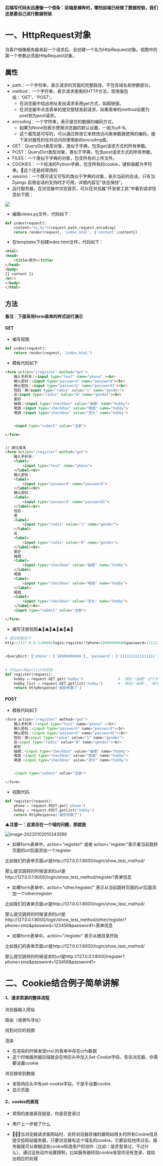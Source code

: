 **后端写代码永远遵循一个信条：前端是裸奔的，哪怕前端已经做了数据校验，我们还是要自己进行数据校验**





# 一、HttpRequest对象

当客户端像服务器发起一个请求后，会创建一个名为HttpRequest对象。视图中的第一个参数必须是HttpRequest对象。

## 属性

- path：一个字符串，表示请求的页面的完整路径，不包含域名和参数部分。
- method：一个字符串，表示请求使用的HTTP方法，常用值包括：'GET'、'POST'。
    - 在浏览器中给出地址发出请求采用get方式，如超链接。
    - 在浏览器中点击表单的提交按钮发起请求，如果表单的method设置为post则为post请求。
- encoding：一个字符串，表示提交的数据的编码方式。
    - 如果为None则表示使用浏览器的默认设置，一般为utf-8。
    - 这个属性是可写的，可以通过修改它来修改访问表单数据使用的编码，接下来对属性的任何访问将使用新的encoding值。
- GET：QueryDict类型对象，类似于字典，包含get请求方式的所有参数。
- POST：QueryDict类型对象，类似于字典，包含post请求方式的所有参数。
- FILES：一个类似于字典的对象，包含所有的上传文件。
- COOKIES：一个标准的Python字典，包含所有的cookie，键和值都为字符串。🔺这个还是经常用的
- session：一个既可读又可写的类似于字典的对象，表示当前的会话，只有当Django 启用会话的支持时才可用，详细内容见"状态保持"。
- 运行服务器，在浏览器中浏览首页，可以在浏览器“开发者工具”中看到请求信息如下图：

![](http://tp.jikedaohang.com/20191203220558_w8TPrO_Screenshot.jpeg)

- 编辑views.py文件，代码如下：


```python 
def index(request):
    content='%s,%s'%(request.path,request.encoding)
    return render(request, 'index.html', {'content':content})
```

- 在templates下创建index.html文件，代码如下：

```html
<html>
<head>
    <title>首页</title>
</head>
<body>
{{ content }}
<br/>
</body>
</html>
```
## 方法

**备注：下面采用form表单的样式进行演示**

#### GET

- 编写视图


```python
def index(request):
    return render(request, 'index.html')
```

-  模板代码如下

```html
<form action="/register" method="get">
    输入手机号：<input type="text" name="phone" ><br>
    输入密码：<input type="password" name="password"><br>
    确认密码：<input type="password" name="password1"><br>
    性别：男<input type="radio" value="1" name="gender">
    女<input type="radio" value="0" name="gender"><br>
    爱好
    抽烟：<input type="checkbox" value="抽烟" name="hobby">
    喝酒 <input type="checkbox" value="喝酒" name="hobby">
    喝酒 <input type="checkbox" value="烫头" name="hobby">


    <input type="submit" value="注册">

</form>


// 美化版本
<form action="/register" method="get">
    输入手机号：
    <label>
        <input type="text" name="phone">
    </label><br>
    输入密码：
    <label>
        <input type="password" name="password">
    </label><br>
    确认密码：
    <label>
        <input type="password" name="password1">
    </label><br>
    性别：
    男
    <label>
        <input type="radio" value="1" name="gender">
    </label>
    女
    <label>
        <input type="radio" value="0" name="gender">
    </label><br>
    爱好
    抽烟：
    <label>
        <input type="checkbox" value="抽烟" name="hobby">
    </label>
    喝酒
    <label>
        <input type="checkbox" value="喝酒" name="hobby">
    </label>
    喝酒
    <label>
        <input type="checkbox" value="烫头" name="hobby">
    </label><br>
    <input type="submit" value="注册">

</form>
```


- 编写注册视图▲🔺▲🔺▲🔺▲🔺▲🔺

```python
# 提交参数如下
http://127.0.0.1:8000/login/register/?phone=18996696040&password=111111111111111111&password1=122222222222222222&gender=1&hobby=%E6%8A%BD%E7%83%9F&hobby=%E5%96%9D%E9%85%92&hobby=%E7%83%AB%E5%A4%B4
        
        
<QueryDict: {'phone': ['18996696040'], 'password': ['1111111111111111'], 'password1': ['1222222222222222'], 'gender': ['1'],'hobby': ['抽烟', '喝酒', '烫头']}>
    
    
# 对比get和getlist的区别    
def register(request):
    hobby = request.GET.get('hobby')				#  得到 "抽烟" 这个字符串，通过get只能获取 第一个值
    hobby_list = request.GET.getlist('hobby')		#  得到['抽烟', '喝酒', '烫头']一个列表
    return HttpResponse('接到参数了')
```



#### POST

- 模板代码如下

```python
<form action="/register" method="get">
    输入手机号：<input type="text" name="phone" ><br>
    输入密码：<input type="password" name="password"><br>
    确认密码：<input type="password" name="password1"><br>
    性别：男<input type="radio" value="1" name="gender">
    女<input type="radio" value="0" name="gender"><br>
    爱好
    抽烟：<input type="checkbox" value="抽烟" name="hobby">
    喝酒 <input type="checkbox" value="喝酒" name="hobby">
    喝酒 <input type="checkbox" value="烫头" name="hobby">


    <input type="submit" value="注册">

</form>
```

- 视图代码

```python
def register(request):
    phone = request.POST.get('phone')
    hobby = request.POST.getlist('hobby')
    return HttpResponse('接到参数了')
```



**▲注意一：这里存在一个域的问题，那就是**

![image-20220102010243598](image-20220102010243598.png)

- 如果form表单中，action="register/" 或者 action="register"表示重当前跳转页面的url后面添加一个register

比如我们的表单页面url是http://127.0.0.1:8000/login/show_test_method/

那么提交跳转的时候请求的url是http://127.0.0.1:8000/login/show_test_method/register?表单信息



- 如果form表单中，action="other/register/" 表示从当前跳转页面的url后面添加一个other/register

比如我们的表单页面url是http://127.0.0.1:8000/login/show_test_method/

那么提交跳转的时候请求的url是http://127.0.0.1:8000/login/show_test_method/other/register?phone=zmz&password=123456&password1=表单信息

- 如果form表单中，action="/register" 表示从根目录开始

比如我们的表单页面url是http://127.0.0.1:8000/login/show_test_method/

那么提交跳转的时候请求的url是http://127.0.0.1:8000/register?phone=zmz&password=123456&password1=







# 二、Cookie结合例子简单讲解

#### 1、请求资源的整体流程

浏览器输入网站



路由（或者叫寻址）





找到对应的视图





渲染

- 在渲染的时候发现`html`的表单中存在crfs数据
- 这个时候服务器后端就会在响应头中加入Set-Cookie字段，告诉浏览器，你需要设置cookie



浏览接收到数据

- 发现响应头中有set-cookie字段，于是乎设置cookie
- 显示页面

#### 2、cookie的表现

- 常用的直接表现就是，你是否登录过
- 用户上一步做了什么

- 🔺🔺🔺当浏览器请求某网站时，会将浏览器存储的跟网站相关的所有Cookie信息提交给网站服务器，只要浏览器有这个域名的cookie，它都会给他传过去，服务器就可以根据这些cookie知道用户的动作（比如：是否登录过，干过什么），通过这些动作设置限制，比如服务器校验cookie发现你没有登录，就给出相应的处理
